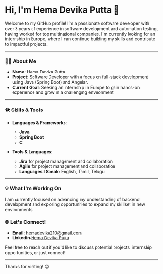 # Hi, I'm Hema Devika Putta 👋

Welcome to my GitHub profile! I’m a passionate software developer with over 3 years of experience in software development and automation testing, having worked for top multinational companies. I'm currently looking for an internship in Europe, where I can continue building my skills and contribute to impactful projects.

---

### 👩‍💻 About Me

- **Name**: Hema Devika Putta
- **Project**: Software Developer with a focus on full-stack development using Java (Spring Boot) and Angular.
- **Current Goal**: Seeking an internship in Europe to gain hands-on experience and grow in a challenging environment.

---

### 🛠 Skills & Tools

- **Languages & Frameworks**: 
  - **Java**
  - **Spring Boot**
  - **C**

- **Tools & Languages**: 
  - **Jira** for project management and collaboration
  - **Agile** for project management and collaboration
  - **Languages I Speak:** English, Tamil, Telugu

---

### 💡 What I'm Working On
I am currently focused on advancing my understanding of backend development and exploring opportunities to expand my skillset in new environments.

### 🌐 Let's Connect!
- **Email**: [hemadevika210@gmail.com](mailto:hemadevika210@gmail.com)
- **Linkedin**:[Hema Devika Putta](https://www.linkedin.com/in/putta-hema-devika-871ba3192/)

Feel free to reach out if you'd like to discuss potential projects, internship opportunities, or just connect!

---

Thanks for visiting! 😊
